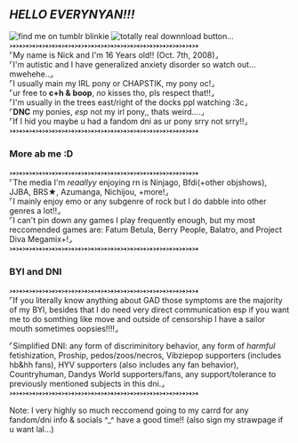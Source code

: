 
## *HELLO EVERYNYAN!!!*
![find me on tumblr blinkie](https://nixxori.carrd.co/assets/images/gallery09/d925a910.gif?v=41db36ba) ![totally real downnload button...](https://nixxori.carrd.co/assets/images/gallery09/9bbff49f.gif?v=41db36ba)  
↣↣↣↣↣↣↣↣↣↣↣↣↣↣↣↣↣↣↣↣↣↣↣↣↣↣↣↣↣  
⌜My name is Nick and I'm 16 Years old!! (Oct. 7th, 2008)⌟  
⌜I'm autistic and I have generalized anxiety disorder so watch out... mwehehe..⌟  
⌜I usually main my IRL pony or CHAPSTIK, my pony oc!⌟  
⌜ur free to **c+h & boop**, *no* kisses tho, pls respect that!!⌟  
⌜I'm usually in the trees east/right of the docks ppl watching :3c⌟  
⌜**DNC** my ponies, *esp* not my irl pony,, thats weird....⌟  
⌜If I hid you maybe u had a fandom dni as ur pony srry not srry!!⌟  
↣↣↣↣↣↣↣↣↣↣↣↣↣↣↣↣↣↣↣↣↣↣↣↣↣↣↣↣↣
### More ab me :D
↣↣↣↣↣↣↣↣↣↣↣↣↣↣↣↣↣↣↣↣↣↣↣↣↣↣↣↣↣  
⌜The media I'm *reaallyy* enjoying rn is Ninjago, Bfdi(+other objshows), JJBA, BRS★, Azumanga, Nichijou, +more!⌟  
⌜I mainly enjoy emo or any subgenre of rock but I do dabble into other genres a lot!!⌟  
⌜I can't pin down any games I play frequently enough, but my most reccomended games are: Fatum Betula, Berry People, Balatro, and Project Diva Megamix+!⌟  
↣↣↣↣↣↣↣↣↣↣↣↣↣↣↣↣↣↣↣↣↣↣↣↣↣↣↣↣↣  
### BYI and DNI
↣↣↣↣↣↣↣↣↣↣↣↣↣↣↣↣↣↣↣↣↣↣↣↣↣↣↣↣↣  
⌜If you literally know anything about GAD those symptoms are the majority of my BYI, besides that I do need very direct communication esp if you want me to do somthing like move and outside of censorship I have a sailor mouth sometimes oopsies!!!!⌟  

⌜Simplified DNI: any form of discriminitory behavior, any form of *harmful* fetishization, Proship, pedos/zoos/necros, Vibziepop supporters (includes hb&hh fans), HYV supporters (also includes any fan behavior), Countryhuman, Dandys World supporters/fans, any support/tolerance to previously mentioned subjects in this dni.⌟  
↣↣↣↣↣↣↣↣↣↣↣↣↣↣↣↣↣↣↣↣↣↣↣↣↣↣↣↣↣  

Note: I very highly so much reccomend going to my carrd for any fandom/dni info & socials ^_^ have a good time!! (also sign my strawpage if u want lal...)
